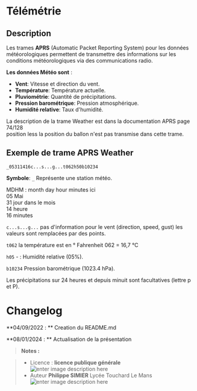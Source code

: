 ﻿# Télémétrie 

## Description

Les trames **APRS** (Automatic Packet Reporting System) pour les données météorologiques permettent de transmettre des informations sur les conditions météorologiques via des communications radio.

**Les données Météo sont** :

-   **Vent**: Vitesse et direction du vent.
-   **Température**: Température actuelle.
-   **Pluviométrie**: Quantité de précipitations.
-   **Pression barométrique**: Pression atmosphérique.
-   **Humidité relative**: Taux d'humidité.

La description de la trame Weather est dans la documentation  APRS page 74/128  
position less la position du ballon n'est pas transmise dans cette trame.

##  Exemple de trame APRS Weather

    _05311416c...s...g...t062h50b10234

**Symbole**: `_`    Représente une station météo.
  
MDHM : month day hour minutes  ici  
05 Mai  
31 jour dans le mois  
14 heure  
16 minutes  

`c...s...g...`   pas d'information pour le vent (direction, speed, gust) les valeurs sont remplacées par des points.
   
`t062` la température est en ° Fahrenheit  062 = 16,7 °C

`h05` -   : Humidité relative (05%).

`b10234` Pression barométrique (1023.4 hPa). 
  
Les  précipitations sur 24 heures et  depuis minuit sont facultatives (lettre p et P).



# Changelog

**04/09/2022 : ** Creation du README.md 

**08/01/2024 : ** Actualisation de la présentation

> **Notes :**


> - Licence : **licence publique générale** ![enter image description here](https://img.shields.io/badge/licence-GPL-green.svg)
> - Auteur **Philippe SIMIER** Lycée Touchard Le Mans
>  ![enter image description here](https://img.shields.io/badge/built-passing-green.svg)

<!-- TOOLBOX 

Génération des badges : https://shields.io/
Génération de ce fichier : https://stackedit.io/editor#


